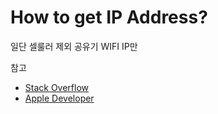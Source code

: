 # How to get IP Address?  

일단 셀룰러 제외 공유기 WIFI IP만  

참고 
- [Stack Overflow](https://stackoverflow.com/questions/30748480/swift-get-devices-wifi-ip-address)
- [Apple Developer](https://developer.apple.com/forums/thread/115988)